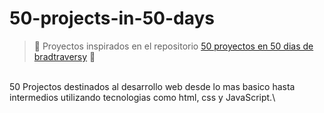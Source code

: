 # 50-projects-in-50-days
>:construction: Proyectos inspirados en el repositorio [50 proyectos en 50 dias de bradtraversy](https://github.com/bradtraversy/50projects50days)  :construction:
<br/>
50 Projectos destinados al desarrollo web desde lo mas basico hasta intermedios utilizando tecnologias como html, css y JavaScript.\
